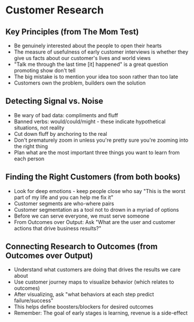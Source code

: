 # Customer Research

## Key Principles (from The Mom Test)
- Be genuinely interested about the people to open their hearts
- The measure of usefulness of early customer interviews is whether they give us facts about our customer's lives and world views
- "Talk me through the last time [it] happened" is a great question promoting show don't tell
- The big mistake is to mention your idea too soon rather than too late
- Customers own the problem, builders own the solution

## Detecting Signal vs. Noise
- Be wary of bad data: compliments and fluff
- Banned verbs: would/could/might - these indicate hypothetical situations, not reality
- Cut down fluff by anchoring to the real
- Don't prematurely zoom in unless you're pretty sure you're zooming into the right thing
- Plan what are the most important three things you want to learn from each person

## Finding the Right Customers (from both books)
- Look for deep emotions - keep people close who say "This is the worst part of my life and you can help me fix it"
- Customer segments are who-where pairs
- Customer segmentation as a tool not to drown in a myriad of options
- Before we can serve everyone, we must serve someone
- From Outcomes over Output: Ask "What are the user and customer actions that drive business results?"

## Connecting Research to Outcomes (from Outcomes over Output)
- Understand what customers are doing that drives the results we care about
- Use customer journey maps to visualize behavior (which relates to outcomes)
- After visualizing, ask "what behaviors at each step predict failure/success"
- This helps define boosters/blockers for desired outcomes
- Remember: The goal of early stages is learning, revenue is a side-effect
